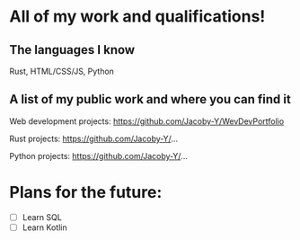 # All of my work and qualifications! 
## The languages I know
Rust, HTML/CSS/JS, Python

## A list of my public work and where you can find it
Web development projects: https://github.com/Jacoby-Y/WevDevPortfolio

Rust projects: https://github.com/Jacoby-Y/...

Python projects: https://github.com/Jacoby-Y/...

# Plans for the future: 
- [ ] Learn SQL
- [ ] Learn Kotlin

